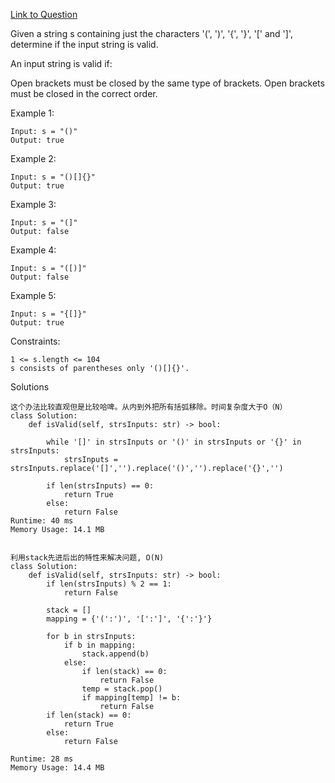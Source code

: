 [Link to Question](https://leetcode.com/explore/interview/card/top-interview-questions-easy/99/others/721/)




Given a string s containing just the characters '(', ')', '{', '}', '[' and ']', determine if the input string is valid.

An input string is valid if:

Open brackets must be closed by the same type of brackets.
Open brackets must be closed in the correct order.
 

Example 1:
```
Input: s = "()"
Output: true
```
Example 2:
```
Input: s = "()[]{}"
Output: true
```
Example 3:
```
Input: s = "(]"
Output: false
```
Example 4:
```
Input: s = "([)]"
Output: false
```
Example 5:
```
Input: s = "{[]}"
Output: true
 ```

Constraints:
```
1 <= s.length <= 104
s consists of parentheses only '()[]{}'.
```

Solutions
```
这个办法比较直观但是比较哈啤。从内到外把所有括弧移除。时间复杂度大于O（N）
class Solution:
    def isValid(self, strsInputs: str) -> bool:

        while '[]' in strsInputs or '()' in strsInputs or '{}' in strsInputs:
            strsInputs = strsInputs.replace('[]','').replace('()','').replace('{}','')
        
        if len(strsInputs) == 0:
            return True
        else:
            return False
Runtime: 40 ms
Memory Usage: 14.1 MB


利用stack先进后出的特性来解决问题, O(N)
class Solution:
    def isValid(self, strsInputs: str) -> bool:
        if len(strsInputs) % 2 == 1:
            return False
        
        stack = []
        mapping = {'(':')', '[':']', '{':'}'}
        
        for b in strsInputs:
            if b in mapping:
                stack.append(b)
            else:
                if len(stack) == 0:
                    return False
                temp = stack.pop()
                if mapping[temp] != b:
                    return False
        if len(stack) == 0:
            return True
        else:
            return False

Runtime: 28 ms
Memory Usage: 14.4 MB
```
